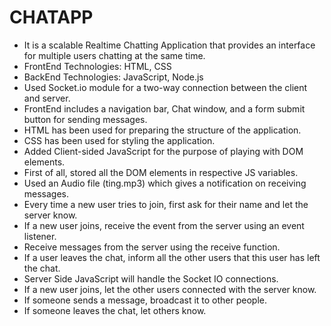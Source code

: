 # CHATAPP

- It is a scalable Realtime Chatting Application that provides an interface for multiple users chatting at the same time.
- FrontEnd Technologies: HTML, CSS
- BackEnd Technologies: JavaScript, Node.js
- Used Socket.io module for a two-way connection between the client and server.
- FrontEnd includes a navigation bar, Chat window, and a form submit button for sending messages.
- HTML has been used for preparing the structure of the application.
- CSS has been used for styling the application.
- Added Client-sided JavaScript for the purpose of playing with DOM elements.
- First of all, stored all the DOM elements in respective JS variables.
- Used an Audio file (ting.mp3) which gives a notification on receiving messages.
- Every time a new user tries to join, first ask for their name and let the server know.
- If a new user joins, receive the event from the server using an event listener.
- Receive messages from the server using the receive function.
- If a user leaves the chat, inform all the other users that this user has left the chat.
- Server Side JavaScript will handle the Socket IO connections.
- If a new user joins, let the other users connected with the server know.
- If someone sends a message, broadcast it to other people.
- If someone leaves the chat, let others know.
